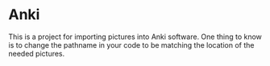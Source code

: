 # Anki

This is a project for importing pictures into Anki software. 
One thing to know is to change the pathname in your code to be matching the location of the needed pictures.
